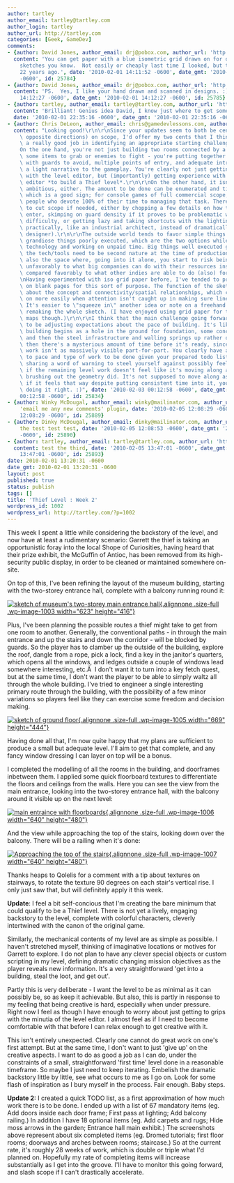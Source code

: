 ```yaml
---
author: tartley
author_email: tartley@tartley.com
author_login: tartley
author_url: http://tartley.com
categories: [Geek, GameDev]
comments:
- {author: David Jones, author_email: drj@pobox.com, author_url: 'http://drj11.wordpress.com/',
  content: 'You can get paper with a blue isometric grid drawn on for doing your isometric
    sketches you know.  Not easily or cheaply last time I looked, but that was about
    22 years ago.', date: '2010-02-01 14:11:52 -0600', date_gmt: '2010-02-01 14:11:52
    -0600', id: 25784}
- {author: David Jones, author_email: drj@pobox.com, author_url: 'http://drj11.wordpress.com/',
  content: 'PS.  Yes, I like your hand drawn and scanned in designs. :)', date: '2010-02-01
    14:12:27 -0600', date_gmt: '2010-02-01 14:12:27 -0600', id: 25785}
- {author: tartley, author_email: tartley@tartley.com, author_url: 'http://tartley.com',
  content: 'Brilliant! Genius idea David, I know just where to get some. Thanks!',
  date: '2010-02-01 22:35:16 -0600', date_gmt: '2010-02-01 22:35:16 -0600', id: 25796}
- {author: Chris DeLeon, author_email: chris@gamedevlessons.com, author_url: 'http://www.cdgdl.com/?page=about',
  content: "Looking good!\r\n\r\nSince your updates seem to both be centered (from\
    \ opposite directions) on scope, I'd offer my two cents that I think you've done\
    \ a really good job in identifying an appropriate starting challenge.\r\n\r\n\
    On the one hand, you're not just building two rooms connected by a hallway with\
    \ some items to grab or enemies to fight - you're putting together a genuine building\
    \ with guards to avoid, multiple points of entry, and adequate intricacy to attach\
    \ a light narrative to the gameplay. You're clearly not just getting experience\
    \ with the level editor, but (importantly) getting experience with using the level\
    \ editor *to build a Thief level*.\r\n\r\nOn the other hand, it isn't hopelessly\
    \ ambitious, either. The amount to be done can be enumerated and time estimated,\
    \ which is a good sign; for console games of full commercial scope, there are\
    \ people who devote 100% of their time to managing that task. There's also room\
    \ to cut scope if needed, either by chopping a few details on how the player could\
    \ enter, skimping on guard density if it proves to be problematic when tuning\
    \ difficulty, or getting lazy and taking shortcuts with the lighting (by thinking\
    \ practically, like an industrial architect, instead of dramatically, like a set\
    \ designer).\r\n\r\nThe outside world tends to favor simple things done well than\
    \ grandiose things poorly executed, which are the two options while learning a\
    \ technology and working on unpaid time. Big things well executed generally means\
    \ the tech/tools need to be second nature at the time of production, and that's\
    \ also the space where, going into it alone, you start to risk being compared\
    \ unfavorably to what big companies can do with their resources instead of being\
    \ compared favorably to what other indies are able to do (also) for free.\r\n\r\
    \nHaving experimented with iso grid paper before, I've tended to prefer freehanding\
    \ on blank pages for this sort of purpose. The function of the sketches is more\
    \ about the concept and connectivity/spatial relationships, which can be iterated\
    \ on more easily when attention isn't caught up in making sure lines meet up.\
    \ It's easier to \"squeeze in\" another idea or note on a freehand drawing without\
    \ remaking the whole sketch. (I have enjoyed using grid paper for tile-based game\
    \ maps though.)\r\n\r\nI think that the main challenge going forward is going\
    \ to be adjusting expectations about the pace of building. It's like how a real\
    \ building begins as a hole in the ground for foundation, some concrete gets poured,\
    \ and then the steel infrastructure and walling springs up rather quickly... but\
    \ then there's a mysterious amount of time before it's ready, since the detail\
    \ work isn't as massively visible part-for-part. You clearly have a sense of how\
    \ to pace and type of work to be done given your prepared todo list, I'm just\
    \ sharing a word of warning to steel yourself against possibly feeling discouraged\
    \ if the remaining level work doesn't feel like it's moving along as quickly as\
    \ brushing out the geometry did. It's not supposed to move along as quickly, so\
    \ if it feels that way despite putting consistent time into it, you're probably\
    \ doing it right. :)", date: '2010-02-03 00:12:58 -0600', date_gmt: '2010-02-03
    00:12:58 -0600', id: 25834}
- {author: Winky McDougal, author_email: winky@mailinator.com, author_url: '', content: testing
    'email me any new comments' plugin, date: '2010-02-05 12:08:29 -0600', date_gmt: '2010-02-05
    12:08:29 -0600', id: 25889}
- {author: Dinky McDougal, author_email: dinky@mailinator.com, author_url: '', content: here's
    the test test test, date: '2010-02-05 12:08:53 -0600', date_gmt: '2010-02-05 12:08:53
    -0600', id: 25890}
- {author: tartley, author_email: tartley@tartley.com, author_url: 'http://tartley.com',
  content: test the third, date: '2010-02-05 13:47:01 -0600', date_gmt: '2010-02-05
    13:47:01 -0600', id: 25893}
date: 2010-02-01 13:20:31 -0600
date_gmt: 2010-02-01 13:20:31 -0600
layout: post
published: true
status: publish
tags: []
title: 'Thief Level : Week 2'
wordpress_id: 1002
wordpress_url: http://tartley.com/?p=1002
---
```


This week I spent a little while considering the backstory of the level,
and now have at least a rudimentary scenario: Garrett the thief is
taking an opportunistic foray into the local Shope of Curiosities,
having heard that their prize exhibit, the McGuffin of Antioc, has been
removed from its high-security public display, in order to be cleaned or
maintained somewhere on-site.

On top of this, I've been refining the layout of the museum building,
starting with the two-storey entrance hall, complete with a balcony
running round it:

[![sketch of museum's two-storey main entrance
hall](http://tartley.com/wp-content/uploads/2010/02/w02-sketch-entrance.jpg "w02-sketch-entrance"){.alignnone
.size-full .wp-image-1003 width="623"
height="416"}](http://tartley.com/wp-content/uploads/2010/02/w02-sketch-entrance.jpg)

Plus, I've been planning the possible routes a thief might take to get
from one room to another. Generally, the conventional paths - in through
the main entrance and up the stairs and down the corridor - will be
blocked by guards. So the player has to clamber up the outside of the
building, explore the roof, dangle from a rope, pick a lock, find a key
in the janitor's quarters, which opens all the windows, and ledges
outside a couple of windows lead somewhere interesting, etc.Â  I don't
want it to turn into a key fetch quest, but at the same time, I don't
want the player to be able to simply waltz all through the whole
building. I've tried to engineer a single interesting primary route
through the building, with the possibility of a few minor variations so
players feel like they can exercise some freedom and decision making.

[![sketch of ground
floor](http://tartley.com/wp-content/uploads/2010/02/w02-sketch-ground-floor.jpg "w02-sketch-ground-floor"){.alignnone
.size-full .wp-image-1005 width="669"
height="444"}](http://tartley.com/wp-content/uploads/2010/02/w02-sketch-ground-floor.jpg)

Having done all that, I'm now quite happy that my plans are sufficient
to produce a small but adequate level. I'll aim to get that complete,
and any fancy window dressing I can layer on top will be a bonus.

I completed the modelling of all the rooms in the building, and
doorframes inbetween them. I applied some quick floorboard textures to
differentiate the floors and ceilings from the walls. Here you can see
the view from the main entrance, looking into the two-storey entrance
hall, with the balcony around it visible up on the next level:

[![main entraince with
floorboards](http://tartley.com/wp-content/uploads/2010/02/w02-main-entrance.jpg "w02-main-entrance"){.alignnone
.size-full .wp-image-1006 width="640"
height="480"}](http://tartley.com/wp-content/uploads/2010/02/w02-main-entrance.jpg)

And the view while approaching the top of the stairs, looking down over
the balcony. There will be a railing when it's done:

[![Approaching the top of the
stairs](http://tartley.com/wp-content/uploads/2010/02/w02-top-of-stairs-balcony.jpg "w02-top-of-stairs-balcony"){.alignnone
.size-full .wp-image-1007 width="640"
height="480"}](http://tartley.com/wp-content/uploads/2010/02/w02-top-of-stairs-balcony.jpg)

Thanks heaps to Qolelis for a comment with a tip about textures on
stairways, to rotate the texture 90 degrees on each stair's vertical
rise. I only just saw that, but will definitely apply it this week.

**Update**: I feel a bit self-concious that I'm creating the bare
minimum that could qualify to be a Thief level. There is not yet a
lively, engaging backstory to the level, complete with colorful
characters, cleverly intertwined with the canon of the original game.

Similarly, the mechanical contents of my level are as simple as
possible. I haven't stretched myself, thinking of imaginative locations
or motives for Garrett to explore. I do not plan to have any clever
special objects or custom scripting in my level, defining dramatic
changing mission objectives as the player reveals new information. It's
a very straightforward 'get into a building, steal the loot, and get
out'.

Partly this is very deliberate - I want the level to be as minimal as it
can possibly be, so as keep it achievable. But also, this is partly in
response to my feeling that being creative is hard, especially when
under pressure. Right now I feel as though I have enough to worry about
just getting to grips with the minutia of the level editor. I almost
feel as if I need to become comfortable with that before I can relax
enough to get creative with it.

This isn't entirely unexpected. Clearly one cannot do great work on
one's first attempt. But at the same time, I don't want to just 'give
up' on the creative aspects. I want to do as good a job as I can do,
under the constraints of a small, straightforward 'first time' level
done in a reasonable timeframe. So maybe I just need to keep iterating.
Embelish the dramatic backstory little by little, see what occurs to me
as I go on. Look for some flash of inspiration as I bury myself in the
process. Fair enough. Baby steps.

**Update 2:** I created a quick TODO list, as a first approximation of
how much work there is to be done. I ended up with a list of 67
mandatory items (eg. Add doors inside each door frame; First pass at
lighting; Add balcony railing.) In addition I have 18 optional items
(eg. Add carpets and rugs; Hide moss arrows in the garden; Entrance hall
main exhibit.) The screenshots above represent about six completed items
(eg. Dromed tutorials; first floor rooms; doorways and arches between
rooms; staircase.) So at the current rate, it's roughly 28 weeks of
work, which is double or triple what I'd planned on. Hopefully my rate
of completing items will increase substantially as I get into the
groove. I'll have to monitor this going forward, and slash scope if I
can't drastically accelerate.
